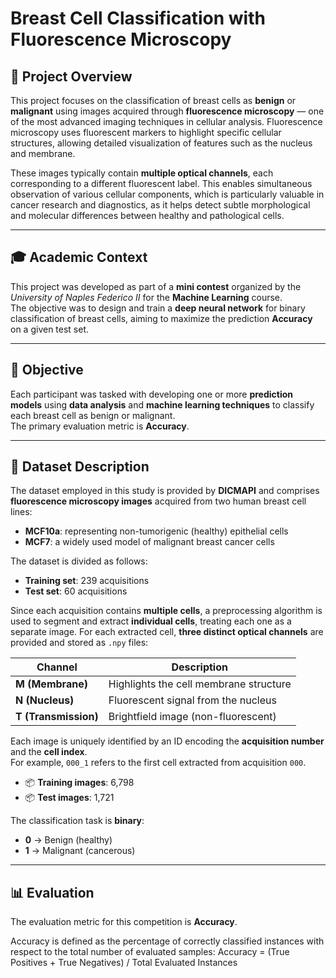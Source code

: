 # Breast Cell Classification with Fluorescence Microscopy

## 🧬 Project Overview

This project focuses on the classification of breast cells as **benign** or **malignant** using images acquired through **fluorescence microscopy** — one of the most advanced imaging techniques in cellular analysis. Fluorescence microscopy uses fluorescent markers to highlight specific cellular structures, allowing detailed visualization of features such as the nucleus and membrane.

These images typically contain **multiple optical channels**, each corresponding to a different fluorescent label. This enables simultaneous observation of various cellular components, which is particularly valuable in cancer research and diagnostics, as it helps detect subtle morphological and molecular differences between healthy and pathological cells.

---

## 🎓 Academic Context

This project was developed as part of a **mini contest** organized by the *University of Naples Federico II* for the **Machine Learning** course.  
The objective was to design and train a **deep neural network** for binary classification of breast cells, aiming to maximize the prediction **Accuracy** on a given test set.

---

## 🎯 Objective

Each participant was tasked with developing one or more **prediction models** using **data analysis** and **machine learning techniques** to classify each breast cell as benign or malignant.  
The primary evaluation metric is **Accuracy**.

---

## 🔬 Dataset Description

The dataset employed in this study is provided by **DICMAPI** and comprises **fluorescence microscopy images** acquired from two human breast cell lines:

- **MCF10a**: representing non-tumorigenic (healthy) epithelial cells  
- **MCF7**: a widely used model of malignant breast cancer cells

The dataset is divided as follows:

- **Training set**: 239 acquisitions  
- **Test set**: 60 acquisitions

Since each acquisition contains **multiple cells**, a preprocessing algorithm is used to segment and extract **individual cells**, treating each one as a separate image. For each extracted cell, **three distinct optical channels** are provided and stored as `.npy` files:

| Channel       | Description                         |
|---------------|-------------------------------------|
| **M (Membrane)**     | Highlights the cell membrane structure |
| **N (Nucleus)**      | Fluorescent signal from the nucleus    |
| **T (Transmission)** | Brightfield image (non-fluorescent)    |

Each image is uniquely identified by an ID encoding the **acquisition number** and the **cell index**.  
For example, `000_1` refers to the first cell extracted from acquisition `000`.

- 📦 **Training images**: 6,798  
- 📦 **Test images**: 1,721  

The classification task is **binary**:

- **0** → Benign (healthy)  
- **1** → Malignant (cancerous)

---

## 📊 Evaluation

The evaluation metric for this competition is **Accuracy**.

Accuracy is defined as the percentage of correctly classified instances with respect to the total number of evaluated samples:
Accuracy = (True Positives + True Negatives) / Total Evaluated Instances
